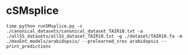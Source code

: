# cSMsplice

```time python runSMsplice.py -c ./canonical_datasets/canonical_dataset_TAIR10.txt -a ./allSS_datasets/allSS_dataset_TAIR10.txt -g ./dataset/TAIR10.fa -m ./maxEnt_models/arabidopsis/ --prelearned_sres arabidopsis --print_predictions```




